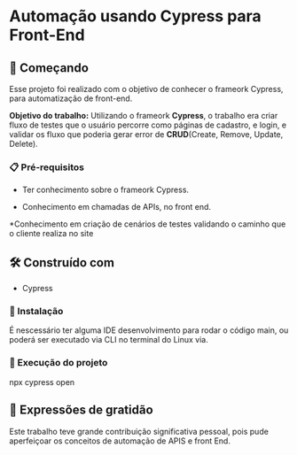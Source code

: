 # Automação usando Cypress para Front-End

## 🚀 Começando
Esse projeto foi realizado com o objetivo de conhecer o frameork Cypress, para automatização de front-end.

**Objetivo do trabalho:** Utilizando o frameork **Cypress**, o trabalho era criar fluxo de testes que o usuário percorre como páginas de cadastro, e login, e validar os fluxo que poderia gerar error de **CRUD**(Create, Remove, Update, Delete).


### 📋 Pré-requisitos
* Ter conhecimento sobre o frameork Cypress.
  
* Conhecimento em chamadas de APIs, no front end.

*Conhecimento em criação de cenários de testes validando o caminho que o cliente realiza no site 

## 🛠️ Construído com
* Cypress

### 🔧 Instalação
É nescessário ter alguma IDE desenvolvimento para rodar o código main, ou poderá ser executado via CLI no terminal do Linux via.

### 🔧 Execução do projeto

npx cypress open
 

## 🎁 Expressões de gratidão

Este trabalho teve grande contribuição significativa pessoal, pois pude aperfeiçoar os conceitos de automação de APIS e front End. 


